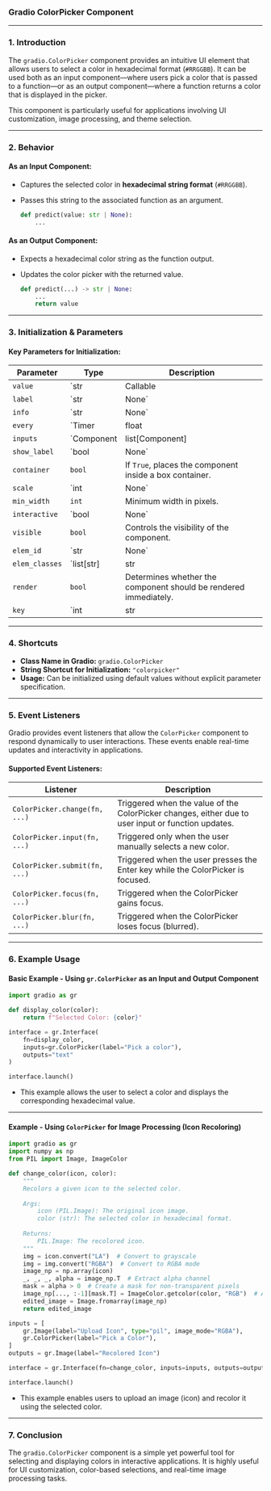 ### **Gradio ColorPicker Component**  

---

### **1. Introduction**  
The `gradio.ColorPicker` component provides an intuitive UI element that allows users to select a color in hexadecimal format (`#RRGGBB`). It can be used both as an input component—where users pick a color that is passed to a function—or as an output component—where a function returns a color that is displayed in the picker.  

This component is particularly useful for applications involving UI customization, image processing, and theme selection.

---

### **2. Behavior**  

#### **As an Input Component:**  
- Captures the selected color in **hexadecimal string format** (`#RRGGBB`).  
- Passes this string to the associated function as an argument.  

  ```python
  def predict(value: str | None):
      ...
  ```

#### **As an Output Component:**  
- Expects a hexadecimal color string as the function output.  
- Updates the color picker with the returned value.  

  ```python
  def predict(...) -> str | None:
      ...
      return value
  ```

---

### **3. Initialization & Parameters**  

#### **Key Parameters for Initialization:**  

| Parameter      | Type | Description |
|---------------|------|-------------|
| `value`       | `str | Callable | None` | The initial color value in hexadecimal format (`#RRGGBB`) or a callable function returning a default value. |
| `label`       | `str | None` | Displays a label above the color picker. |
| `info`        | `str | None` | Provides additional descriptive text for the component. |
| `every`       | `Timer | float | None` | Defines a periodic update interval for the component. |
| `inputs`      | `Component | list[Component] | set[Component] | None` | Specifies other Gradio components as input sources. |
| `show_label`  | `bool | None` | Controls visibility of the label. |
| `container`   | `bool` | If `True`, places the component inside a box container. |
| `scale`       | `int | None` | Defines how much space the component takes relative to others. |
| `min_width`   | `int` | Minimum width in pixels. |
| `interactive` | `bool | None` | Enables or disables user interaction. |
| `visible`     | `bool` | Controls the visibility of the component. |
| `elem_id`     | `str | None` | Assigns a unique ID to the component. |
| `elem_classes`| `list[str] | str | None` | Adds CSS classes for custom styling. |
| `render`      | `bool` | Determines whether the component should be rendered immediately. |
| `key`         | `int | str | None` | Assigns a unique key to help React identify the component efficiently. |

---

### **4. Shortcuts**  
- **Class Name in Gradio:** `gradio.ColorPicker`  
- **String Shortcut for Initialization:** `"colorpicker"`  
- **Usage:** Can be initialized using default values without explicit parameter specification.

---

### **5. Event Listeners**  

Gradio provides event listeners that allow the `ColorPicker` component to respond dynamically to user interactions. These events enable real-time updates and interactivity in applications.

#### **Supported Event Listeners:**  

| Listener | Description |
|----------|-------------|
| `ColorPicker.change(fn, ...)` | Triggered when the value of the ColorPicker changes, either due to user input or function updates. |
| `ColorPicker.input(fn, ...)` | Triggered only when the user manually selects a new color. |
| `ColorPicker.submit(fn, ...)` | Triggered when the user presses the Enter key while the ColorPicker is focused. |
| `ColorPicker.focus(fn, ...)` | Triggered when the ColorPicker gains focus. |
| `ColorPicker.blur(fn, ...)` | Triggered when the ColorPicker loses focus (blurred). |

---

### **6. Example Usage**  

#### **Basic Example - Using `gr.ColorPicker` as an Input and Output Component**
```python
import gradio as gr

def display_color(color):
    return f"Selected Color: {color}"

interface = gr.Interface(
    fn=display_color,
    inputs=gr.ColorPicker(label="Pick a color"),
    outputs="text"
)

interface.launch()
```
- This example allows the user to select a color and displays the corresponding hexadecimal value.

---

#### **Example - Using `ColorPicker` for Image Processing (Icon Recoloring)**
```python
import gradio as gr
import numpy as np
from PIL import Image, ImageColor

def change_color(icon, color):
    """
    Recolors a given icon to the selected color.
    
    Args:
        icon (PIL.Image): The original icon image.
        color (str): The selected color in hexadecimal format.
    
    Returns:
        PIL.Image: The recolored icon.
    """
    img = icon.convert("LA")  # Convert to grayscale
    img = img.convert("RGBA")  # Convert to RGBA mode
    image_np = np.array(icon)
    _, _, _, alpha = image_np.T  # Extract alpha channel
    mask = alpha > 0  # Create a mask for non-transparent pixels
    image_np[..., :-1][mask.T] = ImageColor.getcolor(color, "RGB")  # Apply color
    edited_image = Image.fromarray(image_np)
    return edited_image

inputs = [
    gr.Image(label="Upload Icon", type="pil", image_mode="RGBA"),
    gr.ColorPicker(label="Pick a Color"),
]
outputs = gr.Image(label="Recolored Icon")

interface = gr.Interface(fn=change_color, inputs=inputs, outputs=outputs)

interface.launch()
```
- This example enables users to upload an image (icon) and recolor it using the selected color.

---

### **7. Conclusion**  
The `gradio.ColorPicker` component is a simple yet powerful tool for selecting and displaying colors in interactive applications. It is highly useful for UI customization, color-based selections, and real-time image processing tasks.  

 